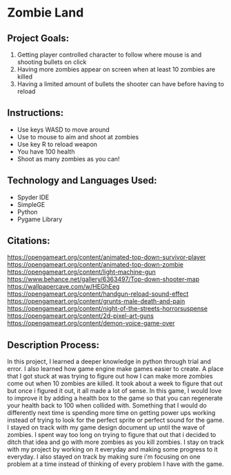 # Zombie Land

## Project Goals:

1. Getting player controlled character to follow where mouse is and shooting bullets on click
2. Having more zombies appear on screen when at least 10 zombies are killed
3. Having a limited amount of bullets the shooter can have before having to reload

## Instructions:

- Use keys WASD to move around
- Use to mouse to aim and shoot at zombies
- Use key R to reload weapon
- You have 100 health
- Shoot as many zombies as you can!

## Technology and Languages Used:

- Spyder IDE
- SimpleGE
- Python
- Pygame Library

## Citations:
https://opengameart.org/content/animated-top-down-survivor-player
https://opengameart.org/content/animated-top-down-zombie
https://opengameart.org/content/light-machine-gun
https://www.behance.net/gallery/6363497/Top-down-shooter-map
https://wallpapercave.com/w/HEGhEeg
https://opengameart.org/content/handgun-reload-sound-effect
https://opengameart.org/content/grunts-male-death-and-pain
https://opengameart.org/content/night-of-the-streets-horrorsuspense
https://opengameart.org/content/2d-pixel-art-guns
https://opengameart.org/content/demon-voice-game-over

## Description Process:

In this project, I learned a deeper knowledge in python through trial and error. I also learned how game engine make games easier to create. A place that I got stuck at was trying to figure out how I can make more zombies come out when 10 zombies are killed. It took about a week to figure that out but once i figured it out, it all made a lot of sense. In this game, I would love to improve it by adding a health box to the game so that you can regenerate your health back to 100 when collided with. Something that I would do differently next time is spending more time on getting power ups working instead of trying to look for the perfect sprite or perfect sound for the game. I stayed on track with my game design document up until the wave of zombies. I spent way too long on trying to figure that out that i decided to ditch that idea and go with more zombies as you kill zombies. I stay on track with my project by working on it everyday and making some progress to it everyday. I also stayed on track by making sure i'm focusing on one problem at a time instead of thinking of every problem I have with the game. 







